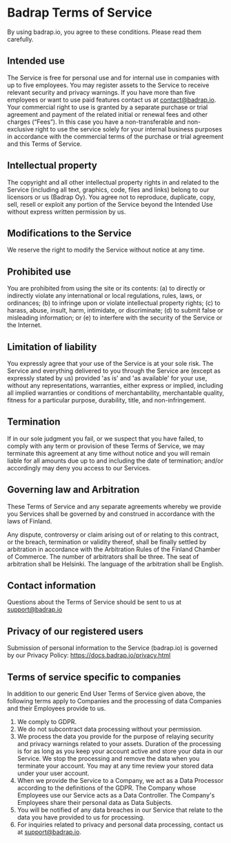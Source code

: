 # Badrap Terms of Service

By using badrap.io, you agree to these conditions. Please read them carefully.

## Intended use

The Service is free for personal use and for internal use in companies with up to five employees. You may register assets to the Service to receive relevant security and privacy warnings.  If you have more than five employees or want to use paid features contact us at contact@badrap.io. Your commercial right to use is granted by a separate purchase or trial agreement and payment of the related initial or renewal fees and other charges (“Fees”).  In this case you have a non-transferable and non-exclusive right to use the service solely for your internal business purposes in accordance with the commercial terms of the purchase or trial agreement and this Terms of Service.

## Intellectual property

The copyright and all other intellectual property rights in and related to the Service (including all text, graphics, code, files and links) belong to our licensors or us (Badrap Oy). You agree not to reproduce, duplicate, copy, sell, resell or exploit any portion of the Service beyond the Intended Use without express written permission by us.

## Modifications to the Service

We reserve the right to modify the Service without notice at any time.

## Prohibited use

You are prohibited from using the site or its contents: (a) to directly or indirectly violate any international or local regulations, rules, laws, or ordinances; (b) to infringe upon or violate intellectual property rights; (c) to harass, abuse, insult, harm, intimidate, or discriminate; (d) to submit false or misleading information; or (e) to interfere with the security of the Service or the Internet.

## Limitation of liability

You expressly agree that your use of the Service is at your sole risk. The Service and everything delivered to you through the Service are (except as expressly stated by us) provided 'as is' and 'as available' for your use, without any representations, warranties, either express or implied, including all implied warranties or conditions of merchantability, merchantable quality, fitness for a particular purpose, durability, title, and non-infringement.

## Termination

If in our sole judgment you fail, or we suspect that you have failed, to comply with any term or provision of these Terms of Service, we may terminate this agreement at any time without notice and you will remain liable for all amounts due up to and including the date of termination; and/or accordingly may deny you access to our Services.

## Governing law and Arbitration

These Terms of Service and any separate agreements whereby we provide you Services shall be governed by and construed in accordance with the laws of Finland.

Any dispute, controversy or claim arising out of or relating to this contract, or the breach, termination or validity thereof, shall be finally settled by arbitration in accordance with the Arbitration Rules of the Finland Chamber of Commerce. The number of arbitrators shall be three. The seat of arbitration shall be Helsinki. The language of the arbitration shall be English.


## Contact information

Questions about the Terms of Service should be sent to us at support@badrap.io

## Privacy of our registered users

Submission of personal information to the Service (badrap.io) is governed by our Privacy Policy: <https://docs.badrap.io/privacy.html>

## Terms of service specific to companies

In addition to our generic End User Terms of Service given above, the following terms apply to Companies and the processing of data Companies and their Employees provide to us.

1. We comply to GDPR.
1. We do not subcontract data processing without your permission.
1. We process the data you provide for the purpose of relaying security and privacy warnings related to your assets. Duration of the processing is for as long as you keep your account active and store your data in our Service. We stop the processing and remove the data when you terminate your account. You may at any time review your stored data under your user account.
1. When we provide the Service to a Company, we act as a Data Processor according to the definitions of the GDPR. The Company whose Employees use our Service acts as a Data Controller. The Company's Employees share their personal data as Data Subjects. 
1. You will be notified of any data breaches in our Service that relate to the data you have provided to us for processing.
1. For inquiries related to privacy and personal data processing, contact us at support@badrap.io. 

